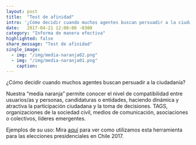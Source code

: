 ```yaml
---
layout: post
title:  "Test de afinidad"
intro: '¿Cómo decidir cuando muchos agentes buscan persuadir a la ciudadanía? Veamos qué tenemos en común.'
date:   2017-04-21 12:00:00 -0300
category: "Informa de manera efectiva"
highlighted: false
share_message: "Test de afinidad"
single_image:
  - img: "/img/media-naranja02.png"
  - img: "/img/media-naranja01.png"
    caption:
---
```

¿Cómo decidir cuando muchos agentes buscan persuadir a la ciudadanía?

Nuestra “media naranja” permite conocer el nivel de compatibilidad entre usuarios/as y personas, candidaturas o entidades, haciendo dinámica y atractiva la participación ciudadana y la toma de decisiones. TAGS, organizaciones de la sociedad civil, medios de comunicación, asociaciones o colectivos, líderes emergentes.

Ejemplos de su uso:  Mira [aquí](https://votainteligente.cl/media_naranja/) para ver como utilizamos esta herramienta para las elecciones presidenciales en Chile 2017.

